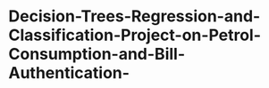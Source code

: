 # Decision-Trees-Regression-and-Classification-Project-on-Petrol-Consumption-and-Bill-Authentication-